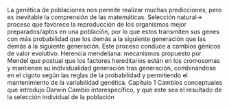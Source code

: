 La genética de poblaciones nos permite realizar muchas  predicciones, pero es inevitable la comprensión de las matemáticas.
Selección natural→ proceso que favorece la reproducción de los organismos mejor preparados/aptos en una población, por lo que estos transmiten sus genes con más probabilidad que los demás a la siguiente generación que las demás a la siguiente generación. Este proceso conduce a cambios génicos de valor evolutivo.
Herencia mendeliana: mecanismos propuesto por Mendel que postual que los factores hereditarios están en los cromosomas y mantienen su individualidad generación tras generación, combinándose en el cigoto según las reglas de la probabilidad y permitiendo el mantenimiento de la variabilidad genética.
Capítulo 1
Cambios conceptuales que introdujo Darwin
	Cambio interespecífico, y que este sea el resultado de la selección individual de la población
